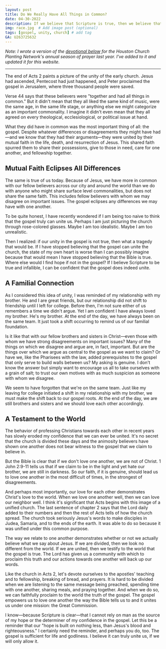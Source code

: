 ```yaml
---
layout: post
title: Do We Really Have All Things in Common?
date: 04-30-2022
description: If we believe that Scripture is true, then we believe that the gospel has the power to unite us as fellow believers, regardless of our disagreements.  # Add post description (optional)
img: race.jpg  # Add image post (optional)
tags: [gospel, unity, church] # add tag
GA: U263725632
---
```


*Note: I wrote a version of the   [devotional below](https://www.flipsnack.com/hcpninc/day-13-of-awaken-houston.html?fbclid=IwAR0I0EsUrXwRR17QsfuGcbIs2-JOVVHHLTUwhmMpwbDR5IgQ0ZRhuJ6Xow) for the Houston Church Planting Network's annual season of prayer last year. I've added to it and updated it for this website.* 

---

The end of Acts 2 paints a picture of the unity of the early church. Jesus had ascended, Pentecost had just happened, and Peter proclaimed the gospel in Jerusalem, where three thousand people were saved.

Verse 44 says that these believers were "together and had all things in common." But it didn't mean that they all liked the same kind of music, were the same age, in the same life stage, or anything else we might categorize as an important commonality. I imagine it didn't even mean that they all agreed on every theological, ecclesiological, or political issue at hand. 

What they did have in common was the most important thing of all: the gospel. Despite whatever differences or disagreements they might have had—and we know that they had their arguments—they were united by their mutual faith in the life, death, and resurrection of Jesus. This shared faith spurred them to share their possessions, give to those in need, care for one another, and fellowship together.

## Mutual Faith Eclipses All Differences

The same is true of us today. Because of Jesus, we have more in common with our fellow believers across our city and around the world than we do with anyone who might share surface level commonalities, but does not share the same faith. This includes fellow believers with whom we may disagree on important issues. The gospel eclipses any differences we may have with one another. 

To be quite honest, I have recently wondered if I am being too naive to think that the gospel truly can unite us. Perhaps I am just picturing the church through rose-colored glasses. Maybe I am too idealistic. Maybe I am too unrealistic.

Then I realized: if our unity in the gospel is not true, then what a tragedy that would be. If I have stopped believing that the gospel can unite the church, the state of my own heart is worse than I can possibly imagine because that would mean I have stopped believing that the Bible is true. Where else would I find hope if not in the gospel? If I believe Scripture to be true and infallible, I can be confident that the gospel does indeed unite.

## A Familial Connection

As I considered this idea of unity, I was reminded of my relationship with my brother. He and I are great friends, but our relationship did not shift to friendship until I left for college. Before then, I'm not sure either of us remembers a time we didn't argue. Yet I am confident I have always loved my brother. He's my brother. At the end of the day, we have always been on the same team. It just took a shift occurring to remind us of our familial foundation.

Is it like that with our fellow brothers and sisters in Christ—even those with whom we have strong disagreements on important issues? Many of the things on which we disagree and argue are, in fact, important. But are the things over which we argue as central to the gospel as we want to claim?  Or have we, like the Pharisees with the law, added prerequisites to the gospel that only serve to build walls between us? My asking is genuine. I don't know the answer but simply want to encourage us all to take ourselves with a grain of salt; to trust our own motives with as much suspicion as someone with whom we disagree. 

We seem to have forgotten that we're on the same team.  Just like my leaving for college initiated a shift in my relationship with my brother, we must make the shift back to our gospel roots. At the end of the day, we are still brothers and sisters and we should love each other accordingly.

## A Testament to the World
The behavior of professing Christians towards each other in recent years has slowly eroded my confidence that we can ever be united. It's no secret that the church is divided these days and the animosity believers have shown one another does not bear witness to the gospel that we claim to believe in.

But the Bible is clear that if we don't love one another, we are not of Christ. 1 John 2:9-11 tells us that if we claim to be in the light and yet hate our brother, we are still in darkness. So our faith, if it is genuine, should lead us to love one another in the most difficult of times, in the strongest of disagreements. 

And perhaps most importantly, our love for each other demonstrates Christ's love to the world. When we love one another well, then we can love our neighbor well. I think it's significant that Acts begins with this image of a unified church. The last sentence of chapter 2 says that the Lord daily added to their numbers and then the rest of Acts tells of how the church spread. The church took seriously Jesus's words to make disciples in Judea, Samaria, and to the ends of the earth. It was able to do so because it was unified under this common purpose. 

The way we relate to one another demonstrates whether or not we actually believe what we say about Jesus. If we are divided, then we look no different from the world. If we are united, then we testify to the world that the gospel is true. The Lord has given us a community with which to proclaim this truth and our actions towards one another will back up our words.

Like the church in Acts 2, let's devote ourselves to the apostles' teaching and to fellowship, breaking of bread, and prayers. It is hard to be divided when we are listening to the same message being preached, spending time with one another, sharing meals, and praying together. And when we do so, we can faithfully proclaim to the world the truth of the gospel. The gospel empowers us to love one another the way the Bible tells us to and it unites us under one mission: the Great Commission.

I know—because Scripture is clear—that I cannot  rely on man as the source of my hope or the determiner of my confidence in the gospel. Let this be a reminder that our "hope is built on nothing less, than Jesus's blood and righteousness." I certainly need the reminder, and perhaps you do, too. The gospel is sufficient for life and godliness. I believe it can truly unite us, if we will only allow it.